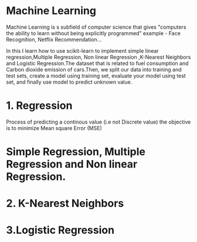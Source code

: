 # Machine Learning 

Machine Learning is s subfield of computer science that gives "computers the ability to learn without being explicitly programmed"
example - Face Recognition, Netflix Recommendation...

In this I learn how to use scikit-learn to implement simple linear regression,Multiple Regression, Non linear Regression ,K-Nearest Neighbors and Logistic Regression.The dataset that is related to fuel consumption and Carbon dioxide emission of cars.Then, we split our data into training and test sets, create a model using training set, evaluate your model using test set, and finally use model to predict unknown value.

# 1. Regression 
Process of predicting a continous value (i.e not Discrete value)
the objective is to minimize  Mean square Error (MSE)

#  Simple Regression, Multiple Regression and Non linear Regression.

# 2. K-Nearest Neighbors

# 3.Logistic Regression








